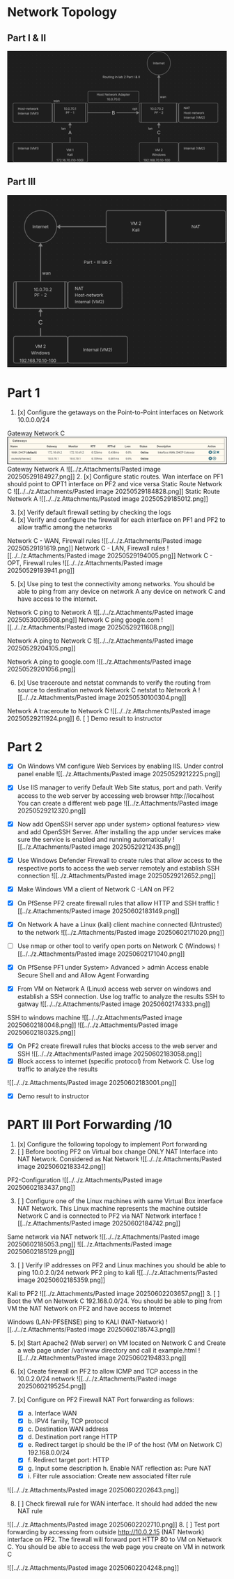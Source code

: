 # Network Topology
## Part I & II

![](../z.attachments/Pasted%20image%2020250727162628.png)

## Part III

![](../z.attachments/Pasted%20image%2020250727162704.png)

# Part 1

1. [x] Configure the getaways on the Point-to-Point interfaces on Network 10.0.0.0/24 

Gateway Network C
![](../z.attachments/Pasted%20image%2020250727162729.png)Gateway Network A
![[../z.Attachments/Pasted image 20250529184927.png]]
2. [x] Configure static routes. Wan interface on PF1 should point to OPT1 interface on PF2 and vice versa 
Static Route Network C
![[../../z.Attachments/Pasted image 20250529184828.png]]
Static Route Network A
![[../../z.Attachments/Pasted image 20250529185012.png]]

3. [x] Verify default firewall setting by checking the logs 
4. [x] Verify and configure the firewall for each interface on PF1 and PF2 to allow traffic among the networks 

Network C - WAN, Firewall rules
![[../../z.Attachments/Pasted image 20250529191619.png]]
Network C - LAN, Firewall rules
![[../../z.Attachments/Pasted image 20250529194005.png]]
Network C - OPT, Firewall rules
![[../../z.Attachments/Pasted image 20250529193941.png]]




5. [x] Use ping to test the connectivity among networks. You should be able to ping from any device on network A any device on network C and have access to the internet.

Network C ping to Network A
![[../../z.Attachments/Pasted image 20250530095908.png]]
Network C ping google.com
![[../../z.Attachments/Pasted image 20250529211608.png]]

Network A ping to Network C
![[../../z.Attachments/Pasted image 20250529204105.png]]

Network A ping to google.com
![[../z.Attachments/Pasted image 20250529201056.png]]

6. [x] Use traceroute and netstat commands to verify the routing from source to destination network 
Network C netstat to Network A
![[../../z.Attachments/Pasted image 20250530100304.png]]

Network A traceroute to Network C
![[../../z.Attachments/Pasted image 20250529211924.png]]
6. [ ] Demo result to instructor




# Part 2

- [x] On Windows VM configure Web Services by enabling IIS. Under control panel enable 
![[../z.Attachments/Pasted image 20250529212225.png]]
- [x] Use IIS manager to verify Default Web Site status, port and path. Verify access to the web server by accessing web browser http://localhost You can create a different web page
![[../z.Attachments/Pasted image 20250529212320.png]]
- [x] Now add OpenSSH server app under system> optional features> view and add OpenSSH Server. After installing the app under services make sure the service is enabled and running automatically 
![[../z.Attachments/Pasted image 20250529212435.png]]

- [x] Use Windows Defender Firewall to create rules that allow access to the respective ports to access the web server remotely and establish SSH connection 
![[../z.Attachments/Pasted image 20250529212652.png]]
- [x] Make Windows VM a client of Network C -LAN on PF2  
- [x] On PfSense PF2 create firewall rules that allow HTTP and SSH traffic
![[../z.Attachments/Pasted image 20250602183149.png]]
- [x] On Network A have a Linux (kali) client machine connected (Untrusted) to the network 
![[../z.Attachments/Pasted image 20250602171020.png]]
- [ ] Use nmap or other tool to verify open ports on Network C (Windows)
![[../../z.Attachments/Pasted image 20250602171040.png]]
- [x] On PfSense PF1 under System> Advanced > admin Access enable Secure Shell and and Allow Agent Forwarding 
- [x] From VM on Network A (Linux) access web server on windows and establish a SSH connection. Use log traffic to analyze the results
SSH to gatway
![[../../z.Attachments/Pasted image 20250602174333.png]]

SSH to windows machine
![[../../z.Attachments/Pasted image 20250602180048.png]]
![[../../z.Attachments/Pasted image 20250602180325.png]]


- [x] On PF2 create firewall rules that blocks access to the web server and SSH
![[../../z.Attachments/Pasted image 20250602183058.png]]
- [x] Block access to internet (specific protocol) from Network C. Use log traffic to analyze the results

![[../../z.Attachments/Pasted image 20250602183001.png]]


- [x] Demo result to instructor


# PART III Port Forwarding /10 

1. [x] Configure the following topology to implement Port forwarding 
2. [ ] Before booting PF2 on Virtual box change ONLY NAT Interface into NAT Network. 
Considered as Nat Network
![[../../z.Attachments/Pasted image 20250602183342.png]]

PF2-Configuration
![[../../z.Attachments/Pasted image 20250602183437.png]]


3. [ ] Configure one of the Linux machines with same Virtual Box interface NAT Network. This Linux machine represents the machine outside Network C and is connected to PF2 via NAT Network interface 
![[../z.Attachments/Pasted image 20250602184742.png]]

Same network via NAT network
![[../../z.Attachments/Pasted image 20250602185053.png]]
![[../z.Attachments/Pasted image 20250602185129.png]]

3. [ ] Verify IP addresses on PF2 and Linux machines you should be able to ping 10.0.2.0/24 network
PF2 ping to kali
![[../../z.Attachments/Pasted image 20250602185359.png]]

Kali to PF2
![[../z.Attachments/Pasted image 20250602203657.png]]
3. [ ] Boot the VM on Network C 192.168.0.0/24. You should be able to ping from VM the NAT Network on PF2 and have access to Internet

Windows (LAN-PFSENSE) ping to KALI (NAT-Network)
![[../../z.Attachments/Pasted image 20250602185743.png]]


5. [x] Start Apache2 (Web server) on VM located on Network C and Create a web page under /var/www directory and call it example.html 
![[../../z.Attachments/Pasted image 20250602194833.png]]

6. [x] Create firewall on PF2 to allow ICMP and TCP access in the 10.0.2.0/24 network 
![[../../z.Attachments/Pasted image 20250602195254.png]]

7. [x] Configure on PF2 Firewall NAT Port forwarding as follows: 

	- [x] a. Interface WAN 
	- [x] b. IPV4 family, TCP protocol 
	- [x] c. Destination WAN address 
	- [x] d. Destination port range HTTP
	- [x] e. Redirect target ip should be the IP of the host (VM on Network C) 192.168.0.0/24
	- [x] f. Redirect target port: HTTP 
	- [x] g. Input some description h. Enable NAT reflection as: Pure NAT 
	- [x] i. Filter rule association: Create new associated filter rule 

![[../../z.Attachments/Pasted image 20250602202643.png]]

8. [ ] Check firewall rule for WAN interface. It should had added the new NAT rule 

![[../../z.Attachments/Pasted image 20250602202710.png]]
8. [ ] Test port forwarding by accessing from outside http://10.0.2.15 (NAT Network) interface on PF2. The firewall will forward port HTTP 80 to VM on Network C. You should be able to access the web page you create on VM in network C

![[../../z.Attachments/Pasted image 20250602204248.png]]
